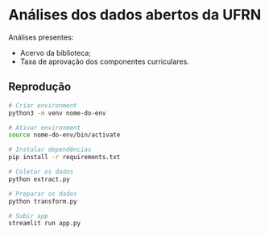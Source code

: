 # Análises dos dados abertos da UFRN
Análises presentes:
- Acervo da biblioteca;
- Taxa de aprovação dos componentes curriculares.

## Reprodução
```bash
# Criar environment
python3 -m venv nome-do-env

# Ativar environment
source nome-do-env/bin/activate

# Instalar dependências
pip install -r requirements.txt

# Coletar os dados
python extract.py

# Preparar os dados
python transform.py

# Subir app
streamlit run app.py
```
